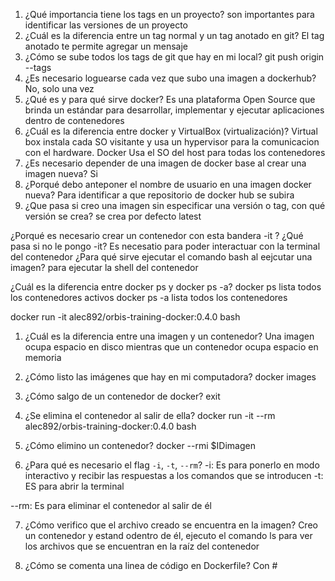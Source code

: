 1. ¿Qué importancia tiene los tags en un proyecto?
son importantes para identificar las versiones de un proyecto
2. ¿Cuál es la diferencia entre un tag normal y un tag anotado en git?
El tag anotado te permite agregar un mensaje
3. ¿Cómo se sube todos los tags de git que hay en mi local?
git push origin --tags
4. ¿Es necesario loguearse cada vez que subo una imagen a dockerhub?
No, solo una vez
5. ¿Qué es y para qué sirve docker?
Es una plataforma Open Source que brinda un estándar para desarrollar, implementar y ejecutar aplicaciones dentro de contenedores
6. ¿Cuál es la diferencia entre docker y VirtualBox (virtualización)?
Virtual box instala cada SO visitante y usa un hypervisor para la comunicacion con el hardware. Docker Usa el SO del host para todas los contenedores
7. ¿Es necesario depender de una imagen de docker base al crear una imagen nueva?
Si 
8. ¿Porqué debo anteponer el nombre de usuario en una imagen docker nueva?
Para identificar a que repositorio de docker hub se subira
9. ¿Que pasa si creo una imagen sin especificar una versión o tag, con qué versión se crea?
se crea por defecto latest

¿Porqué es necesario crear un contenedor con esta bandera -it ? ¿Qué pasa si no le pongo -it?
Es necesatio para poder interactuar con la terminal del contenedor
¿Para qué sirve ejecutar el comando bash al eejcutar una imagen?
para ejecutar la shell del contenedor

¿Cuál es la diferencia entre docker ps y docker ps -a?
docker ps lista todos los contenedores activos
docker ps -a lista todos los contenedores

docker run -it alec892/orbis-training-docker:0.4.0 bash

1. ¿Cuál es la diferencia entre una imagen y un contenedor?
Una imagen ocupa espacio en disco mientras que un contenedor ocupa espacio en memoria

2. ¿Cómo listo las imágenes que hay en mi computadora?
docker images

3. ¿Cómo salgo de un contenedor de docker?
exit

4. ¿Se elimina el contenedor al salir de ella?
docker run -it --rm alec892/orbis-training-docker:0.4.0 bash

5. ¿Cómo elimino un contenedor?
docker --rmi $IDimagen

6. ¿Para qué es necesario el flag `-i`, `-t`, `--rm`?
-i: Es para ponerlo en modo interactivo y recibir las respuestas a los comandos que se introducen
-t: ES para abrir la terminal 

--rm: Es para eliminar el contenedor al salir de él

7. ¿Cómo verifico que el archivo creado se encuentra en la imagen?
Creo un contenedor y estand odentro de él, ejecuto el comando ls para ver los archivos que se encuentran en la raíz del contenedor

8. ¿Cómo se comenta una linea de código en Dockerfile?
Con #



